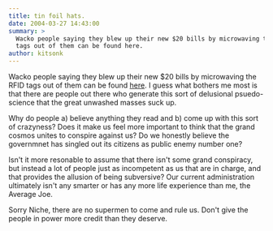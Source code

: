 ```yaml
---
title: tin foil hats.
date: 2004-03-27 14:43:00
summary: >
  Wacko people saying they blew up their new $20 bills by microwaving the RFID
  tags out of them can be found here.
author: kitsonk
---
```


Wacko people saying they blew up their new $20 bills by microwaving the RFID
tags out of them can be found
[here](https://web.archive.org/web/20050311003739/http://www.prisonplanet.com/022904rfidtagsexplode.html).
I guess what bothers me most is that there are people out there who generate
this sort of delusional psuedo-science that the great unwashed masses suck up.

Why do people a) believe anything they read and b) come up with this sort of
crazyness? Does it make us feel more important to think that the grand cosmos
unites to conspire against us? Do we honestly believe the governmnet has singled
out its citizens as public enemy number one?

Isn't it more resonable to assume that there isn't some grand conspiracy, but
instead a lot of people just as incompetent as us that are in charge, and that
provides the allusion of being subversive? Our current administration ultimately
isn't any smarter or has any more life experience than me, the Average Joe.

Sorry Niche, there are no supermen to come and rule us. Don't give the people in
power more credit than they deserve.
